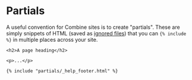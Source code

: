 # Partials

A useful convention for Combine sites is to create "partials".
These are simply snippets of HTML (saved as [ignored files](/ignore/)) that you can `{% include %}` in multiple places across your site.

```html+jinja
<h2>A page heading</h2>

<p>...</p>

{% include "partials/_help_footer.html" %}
```
